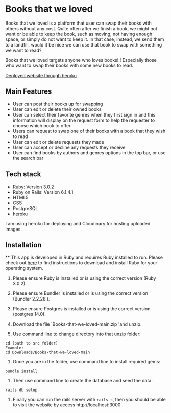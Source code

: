 # Books that we loved

Books that we loved is a platform that user can swap their books with others without any cost. Quite often after we finish a book, we might not want or be able to keep the book, such as moving, not having enough space, or simply do not want to keep it. In that case, instead, we send them to a landfill, would it be nice we can use that book to swap with something we want to read?

Books that we loved targets anyone who loves books!!! Especially those who want to swap their books with some new books to read.

[Deployed website through heroku](https://books-that-we-loved.herokuapp.com/)

## Main Features

- User can post their books up for swapping
- User can edit or delete their owned books
- User can select their favorite genres when they first sign in and this information will display on the request form to help the requester to choose which book to offer
- Users can request to swap one of their books with a book that they wish to read
- User can edit or delete requests they made
- User can accept or decline any requests they receive
- User can find books by authors and genres options in the top bar, or use the search bar

## Tech stack

- Ruby: Version 3.0.2
- Ruby on Rails: Version 6.1.4.1
- HTML5
- CSS
- PostgreSQL
- heroku

I am using heroku for deploying and Cloudinary for hosting uploaded images. 

## Installation

** This app is developed in Ruby and requires Ruby installed to run. Please check out [here](https://www.ruby-lang.org/en/downloads/) to find instructions to download and install Ruby for your operating system.

1. Please ensure Ruby is installed or is using the correct version (Ruby 3.0.2).

1. Please ensure Bundler is installed or is using the correct version (Bundler 2.2.28.).

1. Please ensure Postgres is installed or is using the correct version (postgres 14.0).

1. Download the file `Books-that-we-loved-main.zip 'and unzip.

1. Use command line to change directory into that unzip folder:
```
cd (path to src folder)
Example: 
cd Downloads/Books-that-we-loved-main
```

1. Once you are in the folder, use command line to install required gems:
```
bundle install
```

1. Then use command line to create the database and seed the data:
```
rails db:setup
```

1. Finally you can run the rails server with `rails s`, then you should be able to visit the website by access http://localhost:3000 



